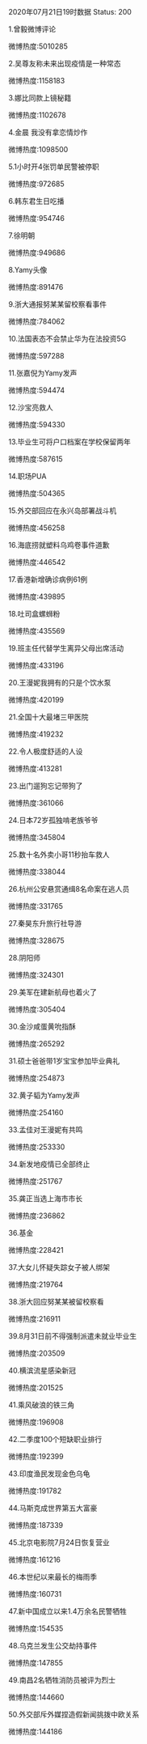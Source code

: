 2020年07月21日19时数据
Status: 200

1.曾毅微博评论

微博热度:5010285

2.吴尊友称未来出现疫情是一种常态

微博热度:1158183

3.娜比同款上镜秘籍

微博热度:1102678

4.金晨 我没有拿恋情炒作

微博热度:1098500

5.1小时开4张罚单民警被停职

微博热度:972685

6.韩东君生日吃播

微博热度:954746

7.徐明朝

微博热度:949686

8.Yamy头像

微博热度:891476

9.浙大通报努某某留校察看事件

微博热度:784062

10.法国表态不会禁止华为在法投资5G

微博热度:597288

11.张嘉倪为Yamy发声

微博热度:594474

12.沙宝亮救人

微博热度:594330

13.毕业生可将户口档案在学校保留两年

微博热度:587615

14.职场PUA

微博热度:504365

15.外交部回应在永兴岛部署战斗机

微博热度:456258

16.海底捞就塑料乌鸡卷事件道歉

微博热度:446542

17.香港新增确诊病例61例

微博热度:439895

18.吐司盒螺蛳粉

微博热度:435569

19.班主任代替学生离异父母出席活动

微博热度:433196

20.王漫妮我拥有的只是个饮水泵

微博热度:420199

21.全国十大最堵三甲医院

微博热度:419232

22.令人极度舒适的人设

微博热度:413281

23.出门遛狗忘记带狗了

微博热度:361066

24.日本72岁孤独啃老族爷爷

微博热度:345804

25.数十名外卖小哥11秒抬车救人

微博热度:338044

26.杭州公安悬赏通缉8名命案在逃人员

微博热度:331765

27.秦昊东升旅行社导游

微博热度:328675

28.阴阳师

微博热度:324301

29.美军在建新航母也着火了

微博热度:305404

30.金沙咸蛋黄吮指酥

微博热度:265292

31.硕士爸爸带1岁宝宝参加毕业典礼

微博热度:254873

32.黄子韬为Yamy发声

微博热度:254160

33.孟佳对王漫妮有共鸣

微博热度:253330

34.新发地疫情已全部终止

微博热度:251767

35.龚正当选上海市市长

微博热度:236862

36.基金

微博热度:228421

37.大女儿怀疑失踪女子被人绑架

微博热度:219764

38.浙大回应努某某被留校察看

微博热度:216911

39.8月31日前不得强制派遣未就业毕业生

微博热度:203509

40.横滨流星感染新冠

微博热度:201525

41.乘风破浪的铁三角

微博热度:196908

42.二季度100个短缺职业排行

微博热度:192399

43.印度渔民发现金色乌龟

微博热度:191782

44.马斯克成世界第五大富豪

微博热度:187339

45.北京电影院7月24日恢复营业

微博热度:161216

46.本世纪以来最长的梅雨季

微博热度:160731

47.新中国成立以来1.4万余名民警牺牲

微博热度:154535

48.乌克兰发生公交劫持事件

微博热度:147855

49.南昌2名牺牲消防员被评为烈士

微博热度:144660

50.外交部斥外媒捏造假新闻挑拨中欧关系

微博热度:144186

